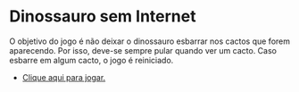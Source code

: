 # Dinossauro sem Internet
O objetivo do jogo é não deixar o dinossauro esbarrar nos cactos que forem aparecendo. Por isso, deve-se sempre pular quando ver um cacto. Caso esbarre em algum cacto, o jogo é reiniciado. <br>
- <a href="https://fernandamakihirose.github.io/jogo-dino/" target="_blank">Clique aqui para jogar.</a>
